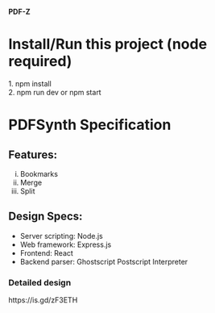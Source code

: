 <strong>PDF-Z</strong>

<h1>Install/Run this project (node required)</h1>
1. npm install<br>
2. npm run dev or npm start
<h1>PDFSynth Specification</h1>

<h2>Features:</h2>

<ol type="i">
<li> Bookmarks </li>
<li> Merge </li>
<li> Split </li>
</ol>

<h2>Design Specs:</h2>

<ul>
<li>Server scripting: Node.js</li>
<li>Web framework: Express.js</li>
<li>Frontend: React</li>
<li>Backend parser: Ghostscript Postscript Interpreter</li>
</ul>

<h3>Detailed design</h3>
https://is.gd/zF3ETH


